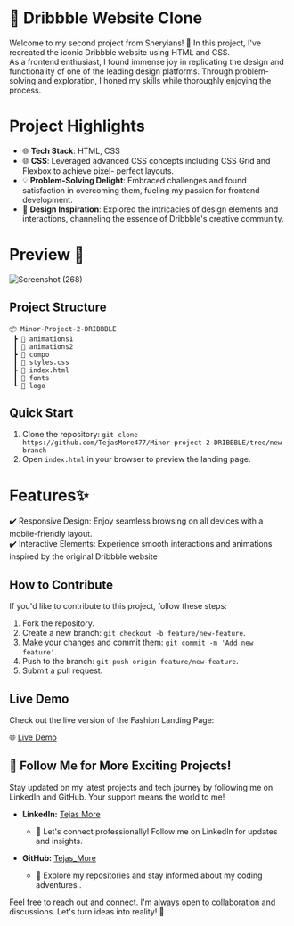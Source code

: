 # 🎨 Dribbble Website Clone  

Welcome to my second project from Sheryians! 🚀 In this project, I've recreated the iconic Dribbble website using HTML and CSS.                    
As a frontend enthusiast, I found immense joy in replicating the design and functionality of one of the leading design platforms. Through problem-solving and exploration, I honed my skills while thoroughly enjoying the process.                                     

# Project Highlights    

- 🌐 **Tech Stack**: HTML, CSS                                
- 🌐 **CSS**: Leveraged advanced CSS concepts including CSS Grid and Flexbox to achieve pixel- 
perfect layouts.                          
- 💡 **Problem-Solving Delight**: Embraced challenges and found satisfaction in overcoming them,
 fueling my passion for frontend development.                      
- 🎨 **Design Inspiration**: Explored the intricacies of design elements and interactions,
 channeling the essence of Dribbble's creative community.                   

# Preview 👀                              
![Screenshot (268)](https://github.com/TejasMore477/Minor-project-2-DRIBBBLE/assets/132757112/e0ccae87-98d7-4feb-b03a-6e2d76e5e954)

## Project Structure
```
📦 Minor-Project-2-DRIBBBLE
 ┣ 📂 animations1
 ┃ 📂 animations2
 ┣ 📂 compo
 ┃ 📜 styles.css
 ┣ 📜 index.html
 ┃ 📜 fonts
 ┗ 📜 logo
```

## Quick Start

1. Clone the repository: `git clone https://github.com/TejasMore477/Minor-project-2-DRIBBBLE/tree/new-branch`
2. Open `index.html` in your browser to preview the landing page. 

# Features✨  

✔️ Responsive Design: Enjoy seamless browsing on all devices with a mobile-friendly layout.    
✔️ Interactive Elements: Experience smooth interactions and animations inspired by the original Dribbble website

## How to Contribute

If you'd like to contribute to this project, follow these steps:

1. Fork the repository.
2. Create a new branch: `git checkout -b feature/new-feature`.
3. Make your changes and commit them: `git commit -m 'Add new feature'`.
4. Push to the branch: `git push origin feature/new-feature`.
5. Submit a pull request.

## Live Demo

Check out the live version of the Fashion Landing Page:

🌐 [Live Demo](https://tejasmore477.github.io/Minor-project-2-DRIBBBLE/)

## 🚀 Follow Me for More Exciting Projects!

Stay updated on my latest projects and tech journey by following me on LinkedIn and GitHub. Your support means the world to me!

- **LinkedIn:** [Tejas More](https://www.linkedin.com/in/tejas-more-6b6ab4257)
  - 🔗 Let's connect professionally! Follow me on LinkedIn for updates and insights.

- **GitHub:** [Tejas_More](https://github.com/TejasMore477)
  - 🐙 Explore my repositories and stay informed about my coding adventures .

Feel free to reach out and connect. I'm always open to collaboration and discussions. Let's turn ideas into reality! 🌟
